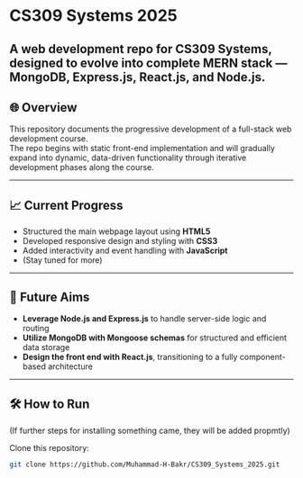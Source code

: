 # CS309 Systems 2025

A web development repo for **CS309 Systems**, designed to evolve into complete **MERN stack** — **MongoDB**, **Express.js**, **React.js**, and **Node.js**.
---

## 🌐 Overview

This repository documents the progressive development of a full-stack web development course.  
The repo begins with static front-end implementation and will gradually expand into dynamic, data-driven functionality through iterative development phases along the course.

---

## 📈 Current Progress

- Structured the main webpage layout using **HTML5**  
- Developed responsive design and styling with **CSS3**  
- Added interactivity and event handling with **JavaScript**  
- (Stay tuned for more)

---

## 🎯 Future Aims

- **Leverage Node.js and Express.js** to handle server-side logic and routing  
- **Utilize MongoDB with Mongoose schemas** for structured and efficient data storage  
- **Design the front end with React.js**, transitioning to a fully component-based architecture  

---

## 🛠️ How to Run
(If further steps for installing something came, they will be added propmtly)

Clone this repository:
   ```bash
   git clone https://github.com/Muhammad-H-Bakr/CS309_Systems_2025.git
